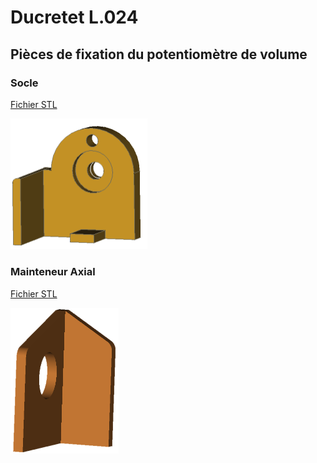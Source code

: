 # Ducretet L.024

## Pièces de fixation du potentiomètre de volume

### Socle

[Fichier STL](FixationPotard-Socle.stl)

<img src="FixationPotard-Socle.png" alt="FixationPotard-Socle" style="zoom:50%;" />


### Mainteneur Axial

[Fichier STL](FixationPotard-MainteneurAxial.stl)

<img src="FixationPotard-MainteneurAxial.png" alt="FixationPotard-Mainteneur Axial" style="zoom:50%;" />
